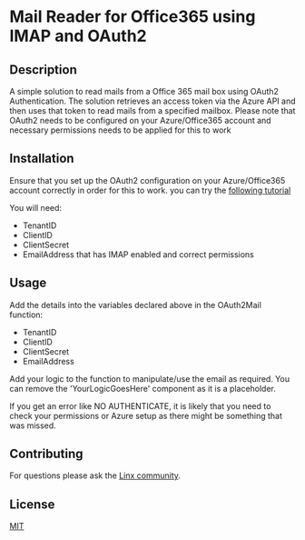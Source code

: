 # Mail Reader for Office365 using IMAP and OAuth2

## Description
A simple solution to read mails from a Office 365 mail box using OAuth2 Authentication. The solution retrieves an access token via the Azure API and then uses that token to read mails from a specified mailbox. Please note that OAuth2 needs to be configured on your Azure/Office365 account and necessary permissions needs to be applied for this to work

## Installation
Ensure that you set up the OAuth2 configuration on your Azure/Office365 account correctly in order for this to work. you can try the [following tutorial](https://www.emailarchitect.net/eagetmail/sdk/html/object_oauth_ews_service.htm)

You will need:
- TenantID
- ClientID
- ClientSecret
- EmailAddress that has IMAP enabled and correct permissions

## Usage
Add the details into the variables declared above in the OAuth2Mail function:
- TenantID
- ClientID
- ClientSecret
- EmailAddress 

Add your logic to the function to manipulate/use the email as required. You can remove the 'YourLogicGoesHere' component as it is a placeholder.

If you get an error like NO AUTHENTICATE, it is likely that you need to check your permissions or Azure setup as there might be something that was missed. 

## Contributing

For questions please ask the [Linx community](https://linx/software/community). 

## License

[MIT](https://github.com/linx-software/template-repo/blob/main/LICENSE.txt)
